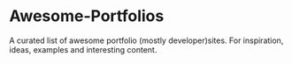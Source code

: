 # Awesome-Portfolios
A curated list of awesome portfolio (mostly developer)sites. For inspiration, ideas, examples and interesting content.
